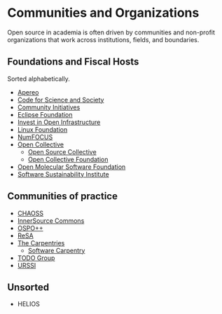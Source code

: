 # Communities and Organizations

Open source in academia is often driven by communities and non-profit organizations that work across institutions, fields, and boundaries.

## Foundations and Fiscal Hosts

Sorted alphabetically.

- [Apereo](https://www.apereo.org/)
- [Code for Science and Society](https://www.codeforsociety.org/)
- [Community Initiatives](https://communityinitiatives.org/)
- [Eclipse Foundation](https://www.eclipse.org/)
- [Invest in Open Infrastructure](https://investinopen.org/)
- [Linux Foundation](https://www.linuxfoundation.org/)
- [NumFOCUS](https://numfocus.org)
- [Open Collective](https://opencollective.com)
  - [Open Source Collective](https://www.oscollective.org/)
  - [Open Collective Foundation](https://opencollective.foundation/)
- [Open Molecular Software Foundation](https://omsf.io/)
- [Software Sustainability Institute](https://software.ac.uk)

## Communities of practice

- [CHAOSS](./organizations/chaoss.md)
- [InnerSource Commons](https://innersourcecommons.org/)
- [OSPO++](https://ospoplusplus.org/)
- [ReSA](https://www.researchsoft.org/about-resa/)
- [The Carpentries](https://carpentries.org)
  - [Software Carpentry](https://software-carpentry.org)
- [TODO Group](https://todogroup.org/)
- [URSSI](./organizations/urssi.md)

## Unsorted

- HELIOS
